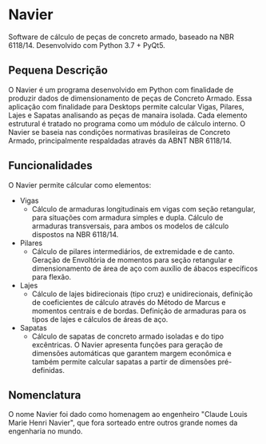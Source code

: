# Navier
Software de cálculo de peças de concreto armado, baseado na NBR 6118/14. Desenvolvido com Python 3.7 + PyQt5.

## Pequena Descrição
O Navier é um programa desenvolvido em Python com finalidade de produzir dados de dimensionamento de peças de Concreto Armado. Essa aplicação com finalidade para Desktops permite calcular Vigas, Pilares, Lajes e Sapatas analisando as peças de manaira isolada. Cada elemento estrutural é tratado no programa como um módulo de cálculo interno. O Navier se baseia nas condições normativas brasileiras de Concreto Armado, principalmente respaldadas através da ABNT NBR 6118/14. 

## Funcionalidades
O Navier permite cálcular como elementos:
<ul>
  <li>Vigas
    <ul>
      <li>Cálculo de armaduras longitudinais em vigas com seção retangular, para situações com armadura simples e dupla. Cálculo de armaduras transversais, para ambos os modelos de cálculo dispostos na NBR 6118/14.</li>
    </ul>
  </li>
  <li>Pilares
    <ul>
      <li>Cálculo de pilares intermediários, de extremidade e de canto. Geração de Envoltória de momentos para seção retangular e dimensionamento de área de aço com auxílio de ábacos específicos para flexão.</li>
    </ul>
  </li>
  <li>Lajes
   <ul>
      <li>Cálculo de lajes bidirecionais (tipo cruz) e unidirecionais, definição de coeficientes de cálculo através do Método de Marcus e momentos centrais e de bordas. Definição de armaduras para os tipos de lajes e cálculos de áreas de aço.</li>
    </ul>
  </li>
  <li>Sapatas
   <ul>
      <li>Cálculo de sapatas de concreto armado isoladas e do tipo excêntricas. O Navier apresenta funções para geração de dimensões automáticas que garantem margem econômica e também permite calcular sapatas a partir de dimensões pré-definidas.</li>
    </ul>
  </li>
</ul>

## Nomenclatura
O nome Navier foi dado como homenagem ao engenheiro "Claude Louis Marie Henri Navier", que fora sorteado entre outros grande nomes da engenharia no mundo.
